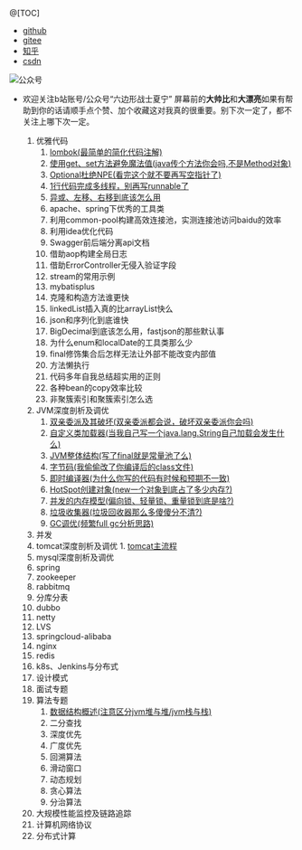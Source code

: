 @[TOC]
* [github](https://github.com/edanlx/SealBook)
* [gitee](https://gitee.com/seal_li/SealBook)
* [知乎](https://zhuanlan.zhihu.com/p/338222208)
* [csdn](https://blog.csdn.net/seal_li/article/details/111415366)


![公众号](https://img-blog.csdnimg.cn/img_convert/1222177deb71e8c365b50e45b190a6c2.png)
* 欢迎关注b站账号/公众号“六边形战士夏宁”
屏幕前的**大帅比**和**大漂亮**如果有帮助到你的话请顺手点个赞、加个收藏这对我真的很重要。别下次一定了，都不关注上哪下次一定。

  1. 优雅代码
        1. [lombok(最简单的简化代码注解)](https://blog.csdn.net/seal_li/article/details/107297013)
        2. [使用get、set方法避免魔法值(java传个方法你会吗,不是Method对象)](https://blog.csdn.net/seal_li/article/details/107448690)
        3. [Optional杜绝NPE(看完这个就不要再写空指针了)](https://blog.csdn.net/seal_li/article/details/109349529)
        4. [1行代码完成多线程，别再写runnable了](https://blog.csdn.net/seal_li/article/details/116562009)
        5. [异或、左移、右移到底该怎么用](https://blog.csdn.net/seal_li/article/details/110914457)
        6. apache、spring下优秀的工具类
        7. 利用common-pool构建高效连接池，实测连接池访问baidu的效率
        8. 利用idea优化代码
        9. Swagger前后端分离api文档
        10. 借助aop构建全局日志
        11. 借助ErrorController无侵入验证字段
        12. stream的常用示例
        13. mybatisplus
        14. 克隆和构造方法谁更快
        15. linkedList插入真的比arrayList快么
        16. json和序列化到底谁快
        17. BigDecimal到底该怎么用，fastjson的那些默认事
        18. 为什么enum和localDate的工具类那么少
        19. final修饰集合后怎样无法让外部不能改变内部值
        20. 方法懒执行
        21. 代码多年自我总结超实用的正则
        22. 各种bean的copy效率比较
        23. 非聚簇索引和聚簇索引怎么选
  2. JVM深度剖析及调优
        1. [双亲委派及其破坏(双亲委派都会说，破坏双亲委派你会吗)](https://blog.csdn.net/seal_li/article/details/108306583)
        2. [自定义类加载器(当我自己写一个java.lang.String自己加载会发生什么)](https://blog.csdn.net/seal_li/article/details/108422861)
        3. [JVM整体结构(写了final就是常量池了么)](https://blog.csdn.net/seal_li/article/details/116562161)
        4. [字节码(我偷偷改了你编译后的class文件)](https://blog.csdn.net/seal_li/article/details/109634831) 
        5. [即时编译器(为什么你写的代码有时候和预期不一致)](https://blog.csdn.net/seal_li/article/details/109920496)
        6. [HotSpot创建对象(new一个对象到底占了多少内存?)](https://blog.csdn.net/seal_li/article/details/109939295)
        7. [并发的内存模型(偏向锁、轻量锁、重量锁到底是啥?)](https://blog.csdn.net/seal_li/article/details/109958784)
        8. [垃圾收集器(垃圾回收器那么多傻傻分不清?)](https://blog.csdn.net/seal_li/article/details/109981348) 
        9. [GC调优(频繁full gc分析思路)](https://blog.csdn.net/seal_li/article/details/109981351)
  3. 并发 
  4. tomcat深度剖析及调优
          1. [tomcat主流程](https://blog.csdn.net/seal_li/article/details/110848075)
  5. mysql深度剖析及调优
  6. spring
  7. zookeeper
  8. rabbitmq
  9. 分库分表
  10. dubbo
  11. netty
  12. LVS
  13. springcloud-alibaba
  14. nginx
  15. redis
  16. k8s、Jenkins与分布式
  17. 设计模式
  18. 面试专题
  19. 算法专题
         1. [数据结构概述(注意区分jvm堆与堆/jvm栈与栈)](https://blog.csdn.net/seal_li/article/details/110848112)
         2. 二分查找
         3. 深度优先
         4. 广度优先
         5. 回溯算法
         6. 滑动窗口
         7. 动态规划
         8. 贪心算法
         9. 分治算法
  20. 大规模性能监控及链路追踪
  21. 计算机网络协议
  22. 分布式计算    